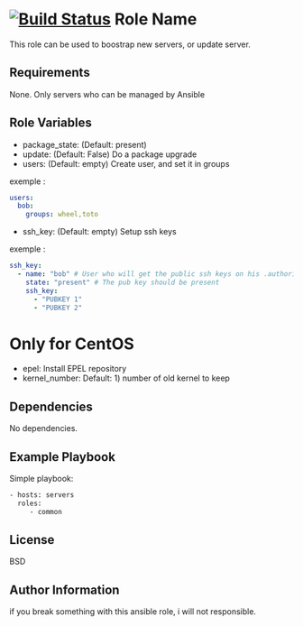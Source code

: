 [![Build Status](https://travis-ci.org/Krast76/common.svg?branch=master)](https://travis-ci.org/Krast76/common)
Role Name
=========

This role can be used to boostrap new servers, or update server.

Requirements
------------

None. Only servers who can be managed by Ansible

Role Variables
--------------

* package_state: (Default: present) 
* update: (Default: False) Do a package upgrade
* users: (Default: empty) Create user, and set it in groups

exemple :
```yaml
users:
  bob:
    groups: wheel,toto
```

* ssh_key: (Default: empty) Setup ssh keys

exemple :

```yaml
ssh_key:
  - name: "bob" # User who will get the public ssh keys on his .authorized_key
    state: "present" # The pub key should be present
    ssh_key:
      - "PUBKEY 1"
      - "PUBKEY 2"
```
# Only for CentOS

* epel: Install EPEL repository
* kernel_number: Default: 1) number of old kernel to keep

Dependencies
------------

No dependencies.

Example Playbook
----------------

Simple playbook:

```bash
- hosts: servers
  roles:
     - common
```
License
-------

BSD

Author Information
------------------

if you break something with this ansible role, i will not responsible.
